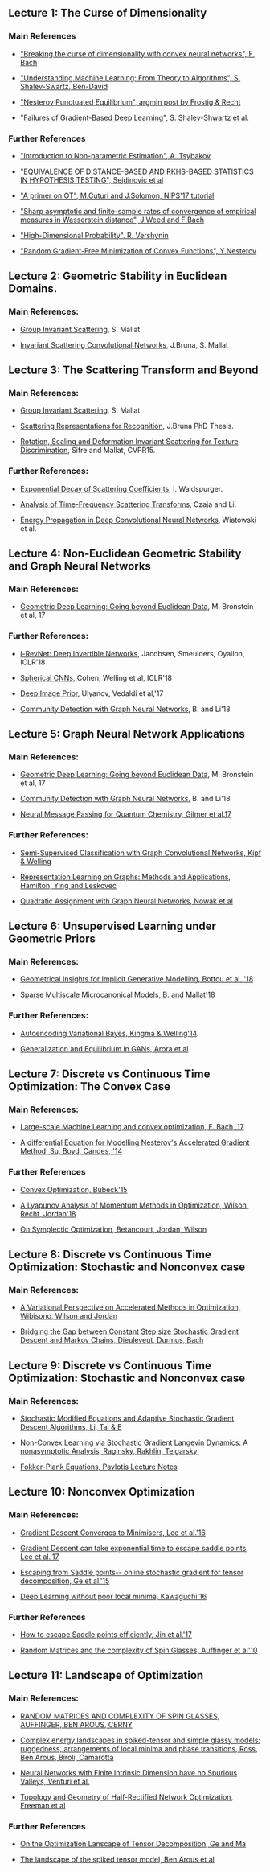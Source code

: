 <a name="lec1"></a>
## Lecture 1: The Curse of Dimensionality

### Main References 
* ["Breaking the curse of dimensionality with convex neural networks", F. Bach](http://www.jmlr.org/papers/volume18/14-546/14-546.pdf)

* ["Understanding Machine Learning: From Theory to Algorithms", S. Shalev-Swartz, Ben-David](https://www.amazon.com/Understanding-Machine-Learning-Theory-Algorithms/dp/1107057132)

* ["Nesterov Punctuated Equilibrium", argmin post by Frostig & Recht](http://www.argmin.net/2017/04/03/evolution/)

* ["Failures of Gradient-Based Deep Learning", S. Shalev-Shwartz et al.](https://arxiv.org/pdf/1703.07950.pdf)

### Further References

* ["Introduction to Non-parametric Estimation", A. Tsybakov](http://www.springer.com/us/book/9780387790510)

* ["EQUIVALENCE OF DISTANCE-BASED AND RKHS-BASED STATISTICS IN HYPOTHESIS TESTING", Sejdinovic et al](https://arxiv.org/pdf/1207.6076.pdf)

* ["A primer on OT", M.Cuturi and J.Solomon, NIPS'17 tutorial](https://www.dropbox.com/s/55tb2cf3zipl6xu/aprimeronOT.pdf?dl=0)

* ["Sharp asymptotic and finite-sample rates of convergence of empirical measures in Wasserstein distance", J.Weed and F.Bach](https://arxiv.org/pdf/1707.00087.pdf)

* ["High-Dimensional Probability", R. Vershynin](https://www.math.uci.edu/~rvershyn/papers/HDP-book/HDP-book.pdf)

* ["Random Gradient-Free Minimization of Convex Functions", Y.Nesterov](https://pdfs.semanticscholar.org/8427/2faaaf0074b461570e5bb48514ac2c94aa72.pdf)



<a name="lec2"></a>
## Lecture 2: Geometric Stability in Euclidean Domains. 

### Main References: 

* [Group Invariant Scattering](https://www.di.ens.fr/~mallat/papiers/ScatCPAM.pdf), S. Mallat

* [Invariant Scattering Convolutional Networks](http://ieeexplore.ieee.org/abstract/document/6522407/), J.Bruna, S. Mallat


<a name="lec3"></a>
## Lecture 3: The Scattering Transform and Beyond

### Main References: 

* [Group Invariant Scattering](https://www.di.ens.fr/~mallat/papiers/ScatCPAM.pdf), S. Mallat

* [Scattering Representations for Recognition](https://pastel.archives-ouvertes.fr/file/index/docid/905109/filename/phdmain_final.pdf), J.Bruna PhD Thesis.

* [Rotation, Scaling and Deformation Invariant Scattering for Texture Discrimination](https://www.cv-foundation.org/openaccess/content_cvpr_2013/papers/Sifre_Rotation_Scaling_and_2013_CVPR_paper.pdf), Sifre and Mallat, CVPR15.

### Further References:

* [Exponential Decay of Scattering Coefficients](http://ieeexplore.ieee.org/abstract/document/8024473/), I. Waldspurger.

* [Analysis of Time-Frequency Scattering Transforms](https://www.sciencedirect.com/science/article/pii/S1063520317300933), Czaja and Li.

* [Energy Propagation in Deep Convolutional Neural Networks](http://ieeexplore.ieee.org/abstract/document/8051085/), Wiatowski et al. 

<a name="lec4"></a>
## Lecture 4: Non-Euclidean Geometric Stability and Graph Neural Networks

### Main References:

* [Geometric Deep Learning: Going beyond Euclidean Data](http://geometricdeeplearning.com), M. Bronstein et al, 17

### Further References:

* [i-RevNet: Deep Invertible Networks](https://openreview.net/forum?id=HJsjkMb0Z), Jacobsen, Smeulders, Oyallon, ICLR'18

* [Spherical CNNs](https://openreview.net/forum?id=Hkbd5xZRb), Cohen, Welling et al, ICLR'18

* [Deep Image Prior](https://arxiv.org/pdf/1711.10925v2.pdf), Ulyanov, Vedaldi et al,'17

* [Community Detection with Graph Neural Networks](https://arxiv.org/pdf/1705.08415.pdf), B. and Li'18


<a name="lec5"></a>
## Lecture 5: Graph Neural Network Applications

### Main References:

* [Geometric Deep Learning: Going beyond Euclidean Data](http://geometricdeeplearning.com), M. Bronstein et al, 17

* [Community Detection with Graph Neural Networks](https://arxiv.org/pdf/1705.08415.pdf), B. and Li'18

* [Neural Message Passing for Quantum Chemistry, Gilmer et al.17](https://arxiv.org/abs/1704.01212)

### Further References:

* [Semi-Supervised Classification with Graph Convolutional Networks, Kipf & Welling](https://arxiv.org/abs/1609.02907)

* [Representation Learning on Graphs: Methods and Applications, Hamilton, Ying and Leskovec](https://arxiv.org/abs/1709.05584)

* [Quadratic Assignment with Graph Neural Networks, Nowak et al](https://arxiv.org/abs/1706.07450)

<a name="lec6"></a>
## Lecture 6: Unsupervised Learning under Geometric Priors

### Main References:

* [Geometrical Insights for Implicit Generative Modelling, Bottou et al. '18](https://arxiv.org/pdf/1712.07822.pdf)

* [Sparse Multiscale Microcanonical Models, B. and Mallat'18](https://arxiv.org/abs/1801.02013)

### Further References:

* [Autoencoding Variational Bayes, Kingma & Welling'14](https://arxiv.org/abs/1312.6114).

* [Generalization and Equilibrium in GANs, Arora et al](https://arxiv.org/pdf/1703.00573.pdf)


<a name="lec7"></a>
## Lecture 7: Discrete vs Continuous Time Optimization: The Convex Case

### Main References:

* [Large-scale Machine Learning and convex optimization, F. Bach, 17](http://www.di.ens.fr/%7Efbach/fbach_frejus_2017.pdf)

* [A differential Equation for Modelling Nesterov's Accelerated Gradient Method, Su, Boyd, Candes, '14](https://arxiv.org/abs/1503.01243)



### Further References

* [Convex Optimization, Bubeck'15](https://arxiv.org/abs/1405.4980)

* [A Lyapunov Analysis of Momentum Methods in Optimization, Wilson, Recht, Jordan'18](https://arxiv.org/abs/1611.02635)

* [On Symplectic Optimization, Betancourt, Jordan, Wilson](https://arxiv.org/abs/1802.03653)

<a name="lec8"></a>
## Lecture 8: Discrete vs Continuous Time Optimization: Stochastic and Nonconvex case

### Main References:

* [A Variational Perspective on Accelerated Methods in Optimization, Wibisono, Wilson and Jordan](http://www.pnas.org/content/113/47/E7351?etoc=)

* [Bridging the Gap between Constant Step size Stochastic Gradient Descent and Markov Chains, Dieuleveut, Durmus, Bach](https://arxiv.org/abs/1707.06386)



<a name="lec9"></a>
## Lecture 9: Discrete vs Continuous Time Optimization: Stochastic and Nonconvex case

### Main References:

* [Stochastic Modified Equations and Adaptive Stochastic Gradient Descent Algorithms, Li, Tai & E](https://arxiv.org/abs/1511.06251)

* [Non-Convex Learning via Stochastic Gradient Langevin Dynamics: A nonasymptotic Analysis, Raginsky, Rakhlin, Telgarsky](https://arxiv.org/abs/1702.03849)

* [Fokker-Plank Equations, Pavlotis Lecture Notes](http://wwwf.imperial.ac.uk/~pavl/lec_fokker_planck.pdf)

<a name="lec10"></a>
## Lecture 10: Nonconvex Optimization

### Main References:

* [Gradient Descent Converges to Minimisers, Lee et al.'16](https://arxiv.org/pdf/1710.07406.pdf)

* [Gradient Descent can take exponential time to escape saddle points, Lee et al.'17](http://papers.nips.cc/paper/6707-gradient-descent-can-take-exponential-time-to-escape-saddle-points.pdf)

* [Escaping from Saddle points-- online stochastic gradient for tensor decomposition, Ge et al.'15](https://arxiv.org/abs/1503.02101)

* [Deep Learning without poor local minima, Kawaguchi'16](http://papers.nips.cc/paper/6111-deep-learning-without-poor-local-minima)

### Further References

* [How to escape Saddle points efficiently, Jin et al.'17](https://arxiv.org/abs/1703.00887)

* [Random Matrices and the complexity of Spin Glasses, Auffinger et al'10](https://arxiv.org/abs/1003.1129)

<a name="lec11"></a>
## Lecture 11: Landscape of Optimization

### Main References:

* [RANDOM MATRICES AND COMPLEXITY OF SPIN GLASSES, AUFFINGER, BEN AROUS, CERNY](https://arxiv.org/pdf/1003.1129.pdf)

* [Complex energy landscapes in spiked-tensor and simple glassy models: ruggedness, arrangements of local minima and phase transitions, Ross, Ben Arous, Biroli, Camarotta](https://arxiv.org/pdf/1804.02686.pdf)

* [Neural Networks with Finite Intrinsic Dimension have no Spurious Valleys, Venturi et al.](https://arxiv.org/abs/1802.06384)

* [Topology and Geometry of Half-Rectified Network Optimization, Freeman et al](https://arxiv.org/abs/1611.01540)

### Further References

* [On the Optimization Lanscape of Tensor Decomposition, Ge and Ma](https://arxiv.org/pdf/1706.05598.pdf)

* [The landscape of the spiked tensor model, Ben Arous et al](https://arxiv.org/pdf/1711.05424.pdf)


